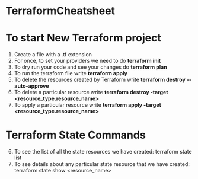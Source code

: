 # TerraformCheatsheet

# To start New Terraform project
1. Create a file with a .tf extension
2. For once, to set your providers we need to do **terraform init**
3. To dry run your code and see your changes do **terraform plan**
4. To run the terraform file write **terraform apply**
5. To delete the resources created by Terraform write **terraform destroy --auto-approve**
6. To delete a particular resource write **terraform destroy -target <resource_type.resource_name>**
7. To apply a particular resource write **terraform apply -target <resource_type.resource_name>**

# Terraform State Commands
6. To see the list of all the state resources we have created: terraform state list
7. To see details about any particular state resource that we have created: terraform state show <resource_name>



